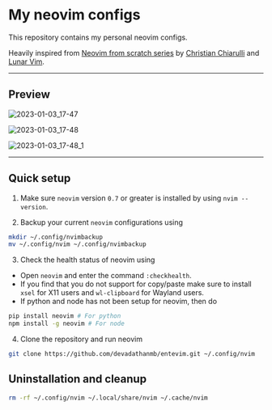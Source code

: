 # My neovim configs

This repository contains my personal neovim configs.  
  
Heavily inspired from [Neovim from scratch series](https://www.youtube.com/playlist?list=PLhoH5vyxr6Qq41NFL4GvhFp-WLd5xzIzZ) by [Christian Chiarulli](https://github.com/ChristianChiarulli) and [Lunar Vim](https://github.com/LunarVim).

---

## Preview
![2023-01-03_17-47](https://user-images.githubusercontent.com/84301852/210356013-16e12f92-42b3-4c3a-bbbd-ac57c0126dcc.png)


![2023-01-03_17-48](https://user-images.githubusercontent.com/84301852/210356032-26b1d20a-c469-44c8-9e03-39565ac281de.png)


![2023-01-03_17-48_1](https://user-images.githubusercontent.com/84301852/210356037-502f58ff-e894-449b-a16e-15dc0da1bcfb.png)

---

## Quick setup
1. Make sure `neovim` version `0.7` or greater is installed by using `nvim --version`.  

2. Backup your current `neovim` configurations using  
```bash
mkdir ~/.config/nvimbackup
mv ~/.config/nvim ~/.config/nvimbackup
```
3. Check the health status of neovim using  
- Open `neovim` and enter the command `:checkhealth`.  
- If you find that you do not support for copy/paste make sure to install `xsel` for X11 users and `wl-clipboard` for Wayland users. 
- If python and node has not been setup for neovim, then do  
```bash
pip install neovim # For python
npm install -g neovim # For node
```
4. Clone the repository and run neovim
```bash
git clone https://github.com/devadathanmb/entevim.git ~/.config/nvim
```

## Uninstallation and cleanup
```bash
rm -rf ~/.config/nvim ~/.local/share/nvim ~/.cache/nvim
```
